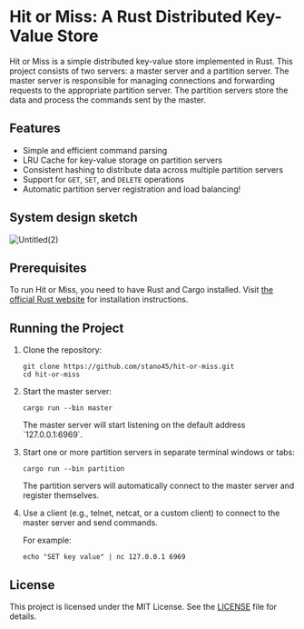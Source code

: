 # Hit or Miss: A Rust Distributed Key-Value Store

Hit or Miss is a simple distributed key-value store implemented in Rust. This project consists of two servers: a master server and a partition server. The master server is responsible for managing connections and forwarding requests to the appropriate partition server. The partition servers store the data and process the commands sent by the master.

## Features

- Simple and efficient command parsing
- LRU Cache for key-value storage on partition servers
- Consistent hashing to distribute data across multiple partition servers
- Support for `GET`, `SET`, and `DELETE` operations
- Automatic partition server registration and load balancing!

## System design sketch
![Untitled(2)](https://user-images.githubusercontent.com/17514555/232305726-da38352e-db89-43aa-824d-e3e90582cc97.jpg)

## Prerequisites

To run Hit or Miss, you need to have Rust and Cargo installed. Visit [the official Rust website](https://www.rust-lang.org/tools/install) for installation instructions.

## Running the Project

1. Clone the repository:

   ```
   git clone https://github.com/stano45/hit-or-miss.git
   cd hit-or-miss
   ```

2. Start the master server:

   ```
   cargo run --bin master
   ```

   The master server will start listening on the default address \`127.0.0.1:6969\`.

3. Start one or more partition servers in separate terminal windows or tabs:

   ```
   cargo run --bin partition
   ```

   The partition servers will automatically connect to the master server and register themselves.

4. Use a client (e.g., telnet, netcat, or a custom client) to connect to the master server and send commands.

   For example:
   ```
   echo "SET key value" | nc 127.0.0.1 6969
   ```

## License

This project is licensed under the MIT License. See the [LICENSE](LICENSE) file for details.
